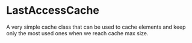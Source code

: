 # LastAccessCache
A very simple cache class that can be used to cache elements and keep only the most used ones when we reach cache max size.
